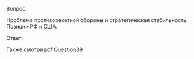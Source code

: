 ﻿Вопрос: 

Проблема противоракетной обороны и стратегическая стабильность. Позиции РФ и США.

Ответ:

Также смотри pdf Question39 